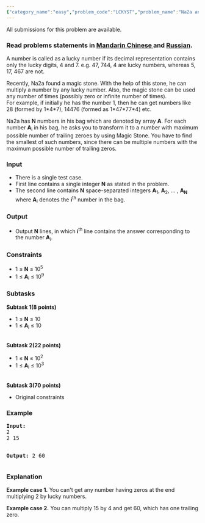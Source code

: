 ```yaml
---
{"category_name":"easy","problem_code":"LCKYST","problem_name":"Na2a and lucky stone","languages_supported":{"0":"ADA","1":"ASM","2":"BASH","3":"BF","4":"C","5":"C99 strict","6":"CAML","7":"CLOJ","8":"CLPS","9":"CPP 4.3.2","10":"CPP 4.9.2","11":"CPP14","12":"CS2","13":"D","14":"ERL","15":"FORT","16":"FS","17":"GO","18":"HASK","19":"ICK","20":"ICON","21":"JAVA","22":"JS","23":"LISP clisp","24":"LISP sbcl","25":"LUA","26":"NEM","27":"NICE","28":"NODEJS","29":"PAS fpc","30":"PAS gpc","31":"PERL","32":"PERL6","33":"PHP","34":"PIKE","35":"PRLG","36":"PYPY","37":"PYTH","38":"PYTH 3.4","39":"RUBY","40":"SCALA","41":"SCM chicken","42":"SCM guile","43":"SCM qobi","44":"ST","45":"TCL","46":"TEXT","47":"WSPC"},"max_timelimit":1,"source_sizelimit":50000,"problem_author":"na2a","problem_tester":"mugurelionut","date_added":"8-04-2015","tags":{"0":"july15","1":"maths","2":"na2a","3":"simple"},"editorial_url":"http://discuss.codechef.com/problems/LCKYST","time":{"view_start_date":1436779800,"submit_start_date":1436779800,"visible_start_date":1436779800,"end_date":1735669800},"layout":"problem"}
---
```

<span class="solution-visible-txt">All submissions for this problem are available.</span><h3>Read problems statements in <a href="/download/translated/JULY15/mandarin/LCKYST.pdf" target="_blank">Mandarin Chinese </a> and <a href="/download/translated/JULY15/russian/LCKYST.pdf" target="_blank">Russian</a>.</h3>
<p>A number is called as a lucky number if its decimal representation contains only the lucky digits, 4 and 7. e.g. 47, 744, 4 are lucky numbers, whereas 5, 17, 467 are not.</p>
<p>Recently, Na2a found a magic stone. With the help of this stone, he can multiply a number by any lucky number. Also, the magic stone can be used any number of times (possibly zero or infinite number of times).<br /> For example, if initially he has the number 1, then he can get numbers like 28 (formed by 1*4*7), 14476 (formed as 1*47*77*4) etc.</p>
<p>Na2a has <b>N</b> numbers in his bag which are denoted by array <b>A</b>. For each number <b>A</b><sub>i</sub> in his bag, he asks you to transform it to a number with maximum possible number of trailing zeroes by using Magic Stone. You have to find the smallest of such numbers, since there can be multiple numbers with the maximum possible number of trailing zeros.</p>
<h3>Input</h3>
<ul>
<li>There is a single test case.</li>
<li>First line contains a single integer <b>N</b> as stated in the problem.</li>
<li>The second line contains <b>N</b> space-separated integers <b>A</b><sub>1</sub>, <b>A</b><sub>2</sub>, ... , <b>A</b><sub><b>N</b></sub> where <b>A</b><sub>i</sub> denotes the <b>i</b><sup>th</sup> number in the bag.</li>
</ul>
<h3>Output</h3>
<ul>
<li>Output <b>N</b> lines, in which <b>i</b><sup>th</sup> line contains the answer corresponding to the number <b>A</b><sub>i</sub>.</li>
</ul>
<h3>Constraints</h3>
<ul>
<li>1 ≤ <b>N</b> ≤ 10<sup>5</sup></li>
<li>1 ≤ <b>A</b><sub>i</sub> ≤ 10<sup>9</sup> </li>
</ul>
<h3>Subtasks</h3>
<p><b> Subtask 1(8 points) </b></p>
<ul>
<li>1 ≤ <b>N</b> ≤ 10</li>
<li>1 ≤ <b>A</b><sub>i</sub> ≤ 10 </li>
</ul>
<p><br /> <b> Subtask 2(22 points) </b></p>
<ul>
<li>1 ≤ <b>N</b> ≤ 10<sup>2</sup></li>
<li>1 ≤ <b>A</b><sub>i</sub> ≤ 10<sup>3</sup> </li>
</ul>
<p><br /> <b> Subtask 3(70 points) </b></p>
<ul>
<li>Original constraints</li>
</ul>
<h3>Example</h3>
<pre><b>Input:</b>
2
2 15

<b>Output:</b>
2
60
</pre>
<h3>Explanation</h3>
<p><b>Example case 1.</b> You can't get any number having zeros at the end multiplying 2 by lucky numbers.</p>
<p><b>Example case 2.</b> You can multiply 15 by 4 and get 60, which has one trailing zero.</p>